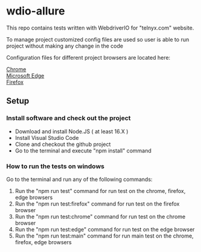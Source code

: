 # wdio-allure

This repo contains tests written with WebdriverIO for "telnyx.com" website.

To manage project customized config files are used so user is able to run project without making any change in the code

Configuration files for different project browsers are located here:

[Chrome](https://github.com/leraroy/wdio-allure/blob/master/conf/wdio.chrome.conf.js) <br>
[Microsoft Edge](https://github.com/leraroy/wdio-allure/blob/master/conf/wdio.edge.conf.js) <br>
[Firefox](https://github.com/leraroy/wdio-allure/blob/master/conf/wdio.firefox.conf.js) <br>


## Setup

### Install software and check out the project

- Download and install Node.JS ( at least 16.X )
- Install Visual Studio Code
- Clone and checkout the github project
- Go to the terminal and execute "npm install" command

### How to run the tests on windows
Go to the terminal and run any of the following commands:
 <ol>
   <li>Run the "npm run test" command for run test on the chrome, firefox, edge browsers</li>  
   <li>Run the "npm run test:firefox" command for run test on the firefox browser</li>  
   <li>Run the "npm run test:chrome" command for run test on the chrome browser</li>
   <li>Run the "npm run test:edge" command for run test on the edge browser</li>  
   <li>Run the "npm run test:main" command for run main test on the chrome, firefox, edge browsers</li>  
  </ol>

